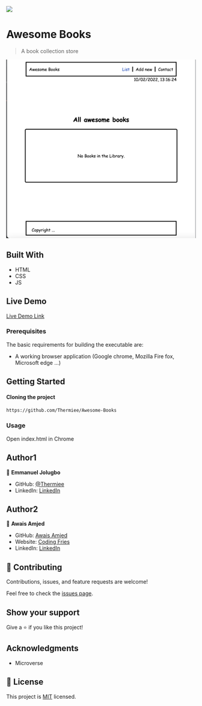 ![](https://img.shields.io/badge/Microverse-blueviolet)

# Awesome Books
> A book collection store

![screenshot](./images/app_screenshot.png)


## Built With
- HTML
- CSS
- JS

## Live Demo

[Live Demo Link](https://thermiee.github.io/Awesome-Books/)

### Prerequisites
The basic requirements for building the executable are:
* A working browser application (Google chrome, Mozilla Fire fox, Microsoft edge ...)


## Getting Started

#### Cloning the project
```
https://github.com/Thermiee/Awesome-Books
```

### Usage

Open index.html in Chrome

## Author1

👤 **Emmanuel Jolugbo**

- GitHub: [@Thermiee](https://github.com/thermiee)
- LinkedIn: [LinkedIn](https://www.linkedin.com/in/jolugbo-temiloluwa-b96a54167/)

## Author2

👤 **Awais Amjed**

- GitHub: [Awais Amjed](https://github.com/awais-amjed)
- Website: [Coding Fries](https://codingfries.com)
- LinkedIn: [LinkedIn](https://www.linkedin.com/in/awais-amjed)


## 🤝 Contributing

Contributions, issues, and feature requests are welcome!

Feel free to check the [issues page](../../issues/).

## Show your support

Give a ⭐️ if you like this project!

## Acknowledgments

- Microverse

## 📝 License

This project is [MIT](./MIT.md) licensed.
